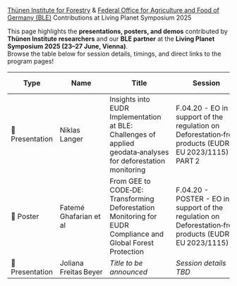 [Thünen Institute for Forestry](https://www.thuenen.de/en/institutes/forestry) & [Federal Office for Agriculture and Food of Germany (BLE)](https://www.ble.de/EN/BLE/ble_node.html) Contributions at Living Planet Symposium 2025

This page highlights the **presentations, posters, and demos** contributed by **Thünen Institute researchers** and our **BLE partner** at the **Living Planet Symposium 2025 (23–27 June, Vienna)**.  
Browse the table below for session details, timings, and direct links to the program pages!



| Type          | Name                       | Title                                                                                                    | Session                                                                                         | Date & Time                      | Program Link                                                                                                   |
|---------------|----------------------------|----------------------------------------------------------------------------------------------------------|--------------------------------------------------------------------------------------------------|----------------------------------|---------------------------------------------------------------------------------------------------------------|
| 📢 Presentation | Niklas Langer              | Insights into EUDR Implementation at BLE: Challenges of applied geodata‑analyses for deforestation monitoring | F.04.20 - EO in support of the regulation on Deforestation‑free products (EUDR, EU 2023/1115) – PART 2 | Tuesday, Jun 24, 2025 • 16:00–17:30 | [Link](https://lps25.esa.int/programme/programme-session/?id=AAD67A95-7052-4093-B276-111453337445) |
| 🧾 Poster       | Fatemé Ghafarian et al                | From GEE to CODE‑DE: Transforming Deforestation Monitoring for EUDR Compliance and Global Forest Protection | F.04.20 - POSTER - EO in support of the regulation on Deforestation‑free products (EUDR, EU 2023/1115) | Tuesday, Jun 24, 2025 • 17:45–19:00             | [Link](https://lps25.esa.int/programme/programme-session/?id=64D8A53D-4EA4-43A0-AC8E-544D2F4C1310) |
| 📢 Presentation | Joliana Freitas Beyer | *Title to be announced*                                                                                  | *Session details TBD*                                                                            | *Date & time TBD*                | *Link to follow*                                                                                               |
